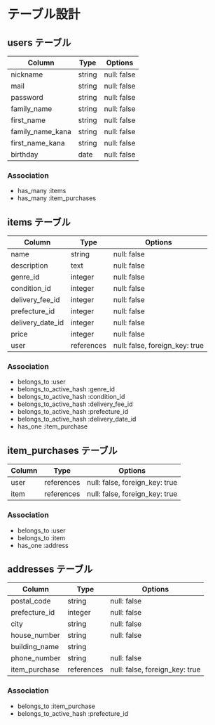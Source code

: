 # テーブル設計

## users テーブル

| Column           | Type    | Options     |
| ---------------- | ------- | ----------- |
| nickname         | string  | null: false |
| mail             | string  | null: false |
| password         | string  | null: false |
| family_name      | string  | null: false |
| first_name       | string  | null: false |
| family_name_kana | string  | null: false |
| first_name_kana  | string  | null: false |
| birthday         | date    | null: false |


### Association

- has_many :items
- has_many :item_purchases

## items テーブル

| Column        | Type       | Options                  |
| ------------- | ---------- | ------------------------ |
| name          | string     | null: false              |
| description   | text       | null: false              |
| genre_id      | integer    | null: false              |
| condition_id  | integer    | null: false              |
| delivery_fee_id   | integer    | null: false              |
| prefecture_id | integer    | null: false              |
| delivery_date_id  | integer    | null: false              |
| price         | integer    | null: false              |
| user          | references | null: false, foreign_key: true |

### Association

- belongs_to :user
- belongs_to_active_hash :genre_id
- belongs_to_active_hash :condition_id
- belongs_to_active_hash :delivery_fee_id
- belongs_to_active_hash :prefecture_id
- belongs_to_active_hash :delivery_date_id
- has_one :item_purchase

## item_purchases テーブル

| Column  | Type       | Options                        |
| ------- | ---------- | -------------------------------|
| user    | references | null: false, foreign_key: true |
| item    | references | null: false, foreign_key: true |

### Association

- belongs_to :user
- belongs_to :item
- has_one :address


## addresses テーブル

| Column        | Type    | Options                    |
| ------------- | ------- | -------------------------- |
| postal_code   | string  | null: false                |
| prefecture_id | integer | null: false                |
| city          | string  | null: false                |
| house_number  | string  | null: false                |
| building_name | string  |                            |
| phone_number  | string  | null: false                |
| item_purchase | references | null: false, foreign_key: true |


### Association

- belongs_to :item_purchase 
- belongs_to_active_hash :prefecture_id

